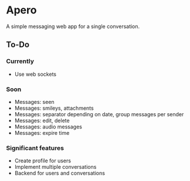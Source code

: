 # Apero

A simple messaging web app for a single conversation. 

## To-Do

### Currently

- Use web sockets

### Soon

- Messages: seen
- Messages: smileys, attachments
- Messages: separator depending on date, group messages per sender
- Messages: edit, delete
- Messages: audio messages
- Messages: expire time

### Significant features

- Create profile for users
- Implement multiple conversations
- Backend for users and conversations
